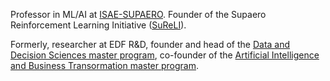 Professor in ML/AI at [ISAE-SUPAERO](www.isae-supaero.fr). Founder of the Supaero Reinforcement Learning Initiative ([SuReLI](https://sureli.github.io)). 

Formerly, researcher at EDF R&D, founder and head of the [Data and Decision Sciences master program](https://SupaeroDataScience.github.io), co-founder of the [Artificial Intelligence and Business Transormation master program](https://www.isae-supaero.fr/en/academics/advanced-masters/programs/advanced-master-artificial-intelligence-business-transformation-aibt/).
